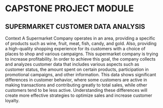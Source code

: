 # CAPSTONE PROJECT MODULE
##  **SUPERMARKET CUSTOMER DATA ANALYSIS**
Context
A Supermarket Company operates in an area, providing a specific of products such as wine, fruit, meat, fish, candy, and gold. Also, providing a high-quality shopping experience for its customers with a choice of places to shop and various campaigns. This supermarket company is trying to increase profitability. In order to achieve this goal, the company collects and analyzes customer data that includes various aspects such as customer status, the amount spent on certain products, participation in promotional campaigns, and other information. This data shows significant differences in customer behavior, where some customers are active in making transactions and contributing greatly to total sales, while other customers tend to be less active. Understanding these differences will create more effective strategies to optimize sales and increase customer loyalty.

